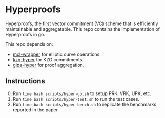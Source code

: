# Hyperproofs

Hyperproofs, the first vector commitment (VC) scheme that is efficiently maintainable and aggregatable.
This repo contains the implementation of Hyperproofs in go.

This repo depends on:
- [mcl-wrapper](https://github.com/69b33ebd29f/mcl-wrapper/) for elliptic curve operations.
- [kzg-hyper](https://github.com/69b33ebd29f/kzg-hyper) for KZG commitments.
- [gipa-hyper](https://github.com/69b33ebd29f/gipa-hyper) for proof aggregation.


## Instructions

0. Run ```time bash scripts/hyper-go.sh``` to setup PRK, VRK, UPK, etc.
1. Run ```time bash scripts/hyper-test.sh``` to run the test cases.
2. Run ```time bash scripts/hyper-bench.sh``` to replicate the benchmarks reported in the paper.
